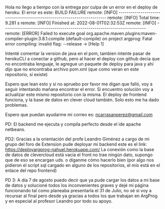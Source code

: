 Hola no llego a tiempo con la entrega por culpa de un error en el deploy de heroku.
El error es este:
BUILD FAILURE
remote:        [INFO] ------------------------------------------------------------------------
remote:        [INFO] Total time:  9.281 s
remote:        [INFO] Finished at: 2022-08-01T02:32:53Z
remote:        [INFO] ------------------------------------------------------------------------
remote:        [ERROR] Failed to execute goal org.apache.maven.plugins:maven-compiler-plugin:3.8.1:compile (default-compile) on project argprog: Fatal error compiling: invalid flag: --release -> [Help 1]

Intenté comentar la version de java en el pom, tambien intente pasar de herokuCLI a conectar a github, pero al hacer el deploy con github decia que no encontraba lenguaje, 
le agregue un paquete de deploy para java y ahí dijo que no encontraba archivo pom.xml (que como veran en este repositorio, sí existe)

Espero que lean esto y si no apruebo por favor me digan que falló, voy a seguir intentando mañana encontrar el error.
Si encuentro solución voy a actualizar este mismo repositorio con la misma.
El deploy de frontend funciona, y la base de datos en clever cloud también.
Solo esto me ha dado problemas.

Espero que puedan ayudarme mi correo es: ncarrasanperez@gmail.com

PD: El backend me ejecuta y compila perfecto desde el ide apache netbeans.

PD2: Gracias a la orientación del profe Leandro Giménez a cargo de mi grupo del foro de Extension pude deployar mi backend este es el link:
https://deployargprog-nahuel.herokuapp.com/
La conexión como la base de datos de clevercloud está vacía el front no trae ningún dato, supongo que de eso se encargan uds. o díganme cómo hacerlo bien (por algo nos pidieron el script sql cargado en alguno de los repositorios, el mío está en el enlace del repo frontend)

PD 3: A día 7 de agosto puedo decir que ya pude cargar los datos a mi base de datos y solucioné todos los inconvenientes graves y dejé mi página funcionando tal como planeaba presentarla el 31 de Julio, no sé si voy a recursar al final pero desde ya gracias a todos los que trabajan en ArgProg y en especial al profesor Leandro por todo su apoyo.

